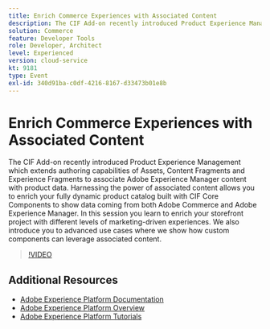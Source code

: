 ```yaml
---
title: Enrich Commerce Experiences with Associated Content
description: The CIF Add-on recently introduced Product Experience Management which extends authoring capabilities of Assets, Content Fragments and Experience Fragments to associate Adobe Experience Manager content with product data. Harnessing the power of associated content allows you to enrich your fully dynamic product catalog built with CIF Core Components to show data coming from both Adobe Commerce and Adobe Experience Manager. In this session you learn to enrich your storefront project with different levels of marketing-driven experiences. We also introduce you to advanced use cases where we show how custom components can leverage associated content.
solution: Commerce
feature: Developer Tools
role: Developer, Architect
level: Experienced
version: cloud-service
kt: 9181
type: Event
exl-id: 340d91ba-c0df-4216-8167-d33473b01e8b
---
```

# Enrich Commerce Experiences with Associated Content

The CIF Add-on recently introduced Product Experience Management which extends authoring capabilities of Assets, Content Fragments and Experience Fragments to associate Adobe Experience Manager content with product data. Harnessing the power of associated content allows you to enrich your fully dynamic product catalog built with CIF Core Components to show data coming from both Adobe Commerce and Adobe Experience Manager. In this session you learn to enrich your storefront project with different levels of marketing-driven experiences. We also introduce you to advanced use cases where we show how custom components can leverage associated content.

>[!VIDEO](https://video.tv.adobe.com/v/337772/?quality=12&learn=on&hidetitle=true)

## Additional Resources

- [Adobe Experience Platform Documentation](https://experienceleague.adobe.com/docs/experience-platform.html)
- [Adobe Experience Platform Overview](https://experienceleague.adobe.com/docs/experience-platform/landing/home.html)
- [Adobe Experience Platform Tutorials](https://experienceleague.adobe.com/docs/platform-learn/tutorials/overview.html?lang=en)
